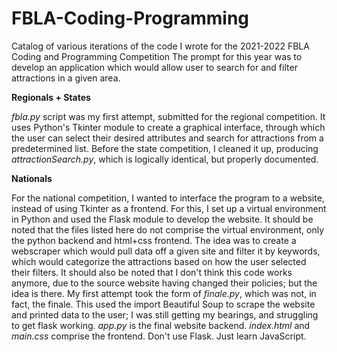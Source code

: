# FBLA-Coding-Programming
Catalog of various iterations of the code I wrote for the 2021-2022 FBLA Coding and Programming Competition
The prompt for this year was to develop an application which would allow user to search for and filter attractions in a given area.

**Regionals + States**

*fbla.py* script was my first attempt, submitted for the regional competition. It uses Python's Tkinter module to create a graphical interface, through which the user can select their desired attributes and search for
attractions from a predetermined list. Before the state competition, I cleaned it up, producing *attractionSearch.py*, which is logically identical, but properly documented.

**Nationals**

For the national competition, I wanted to interface the program to a website, instead of using Tkinter as a frontend. For this, I set up a virtual environment in Python and used the Flask module to develop
the website. It should be noted that the files listed here do not comprise the virtual environment, only the python backend and html+css frontend.
The idea was to create a webscraper which would pull data off a given site and filter it by keywords, which would categorize the attractions based on how the user selected their filters.
It should also be noted that I don't think this code works anymore, due to the source website having changed their policies; but the idea is there.
My first attempt took the form of *finale.py*, which was not, in fact, the finale. This used the import Beautiful Soup to scrape the website and printed data to the user; I was still getting my bearings, and
struggling to get flask working.
*app.py* is the final website backend. *index.html* and *main.css* comprise the frontend.
Don't use Flask. Just learn JavaScript.
